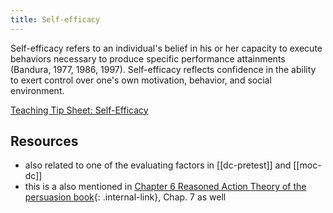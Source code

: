 ```yaml
---
title: Self-efficacy
---
```


Self-efficacy refers to an individual's belief in his or her capacity to execute behaviors necessary to produce specific performance attainments (Bandura, 1977, 1986, 1997). Self-efficacy reflects confidence in the ability to exert control over one's own motivation, behavior, and social environment. 

[Teaching Tip Sheet: Self-Efficacy](https://www.apa.org/pi/aids/resources/education/self-efficacy#:~:text=Important%20Topic,%2C%20behavior%2C%20and%20social%20environment.)

## Resources

- also related to one of the evaluating factors in [[dc-pretest]] and [[moc-dc]]
- this is a also mentioned in [Chapter 6 Reasoned Action Theory of the persuasion book](okeefe-persuasion-2016#chapter-6-reasoned-action-theory){: .internal-link}, Chap. 7 as well
